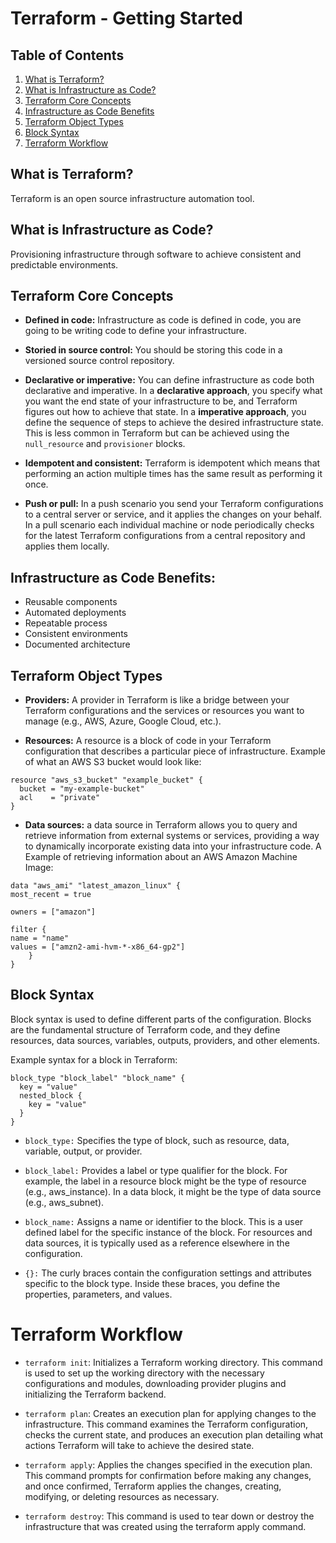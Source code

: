 # Terraform - Getting Started <!-- omit from toc -->

## Table of Contents <!-- omit from toc -->

1. [What is Terraform?](#what-is-terraform)
2. [What is Infrastructure as Code?](#what-is-infrastructure-as-code)
3. [Terraform Core Concepts](#terraform-core-concepts)
4. [Infrastructure as Code Benefits](#infrastructure-as-code-benefits)
5. [Terraform Object Types](#terraform-object-types)
6. [Block Syntax](#block-syntax)
7. [Terraform Workflow](#terraform-workflow)

## What is Terraform?

Terraform is an open source infrastructure automation tool.

## What is Infrastructure as Code?

Provisioning infrastructure through software to achieve consistent and predictable environments.

## Terraform Core Concepts

- **Defined in code:** Infrastructure as code is defined in code, you are going to be writing code to define your infrastructure.

- **Storied in source control:** You should be storing this code in a versioned source control repository.

- **Declarative or imperative:** You can define infrastructure as code both declarative and imperative. In a **declarative approach**, you specify what you want the end state of your infrastructure to be, and Terraform figures out how to achieve that state. In a **imperative approach**, you define the sequence of steps to achieve the desired infrastructure state. This is less common in Terraform but can be achieved using the `null_resource` and `provisioner` blocks.

- **Idempotent and consistent:** Terraform is idempotent which means that performing an action multiple times has the same result as performing it once.

- **Push or pull:** In a push scenario you send your Terraform configurations to a central server or service, and it applies the changes on your behalf. In a pull scenario each individual machine or node periodically checks for the latest Terraform configurations from a central repository and applies them locally.

## Infrastructure as Code Benefits:

- Reusable components
- Automated deployments
- Repeatable process
- Consistent environments
- Documented architecture

## Terraform Object Types

- **Providers:** A provider in Terraform is like a bridge between your Terraform configurations and the services or resources you want to manage (e.g., AWS, Azure, Google Cloud, etc.).

- **Resources:** A resource is a block of code in your Terraform configuration that describes a particular piece of infrastructure. Example of what an AWS S3 bucket would look like:

```
resource "aws_s3_bucket" "example_bucket" {
  bucket = "my-example-bucket"
  acl    = "private"
}
```

- **Data sources:** a data source in Terraform allows you to query and retrieve information from external systems or services, providing a way to dynamically incorporate existing data into your infrastructure code. A Example of retrieving information about an AWS Amazon Machine Image:

```
data "aws_ami" "latest_amazon_linux" {
most_recent = true

owners = ["amazon"]

filter {
name = "name"
values = ["amzn2-ami-hvm-*-x86_64-gp2"]
    }
}
```

## Block Syntax

Block syntax is used to define different parts of the configuration. Blocks are the fundamental structure of Terraform code, and they define resources, data sources, variables, outputs, providers, and other elements.

Example syntax for a block in Terraform:

```
block_type "block_label" "block_name" {
  key = "value"
  nested_block {
    key = "value"
  }
}
```

- `block_type:` Specifies the type of block, such as resource, data, variable, output, or provider.

- `block_label:` Provides a label or type qualifier for the block. For example, the label in a resource block might be the type of resource (e.g., aws_instance). In a data block, it might be the type of data source (e.g., aws_subnet).

- `block_name:` Assigns a name or identifier to the block. This is a user defined label for the specific instance of the block. For resources and data sources, it is typically used as a reference elsewhere in the configuration.

- `{}:` The curly braces contain the configuration settings and attributes specific to the block type. Inside these braces, you define the properties, parameters, and values.

# Terraform Workflow

- `terraform init`: Initializes a Terraform working directory. This command is used to set up the working directory with the necessary configurations and modules, downloading provider plugins and initializing the Terraform backend.

- `terraform plan`: Creates an execution plan for applying changes to the infrastructure. This command examines the Terraform configuration, checks the current state, and produces an execution plan detailing what actions Terraform will take to achieve the desired state.

- `terraform apply`: Applies the changes specified in the execution plan. This command prompts for confirmation before making any changes, and once confirmed, Terraform applies the changes, creating, modifying, or deleting resources as necessary.

- `terraform destroy`: This command is used to tear down or destroy the infrastructure that was created using the terraform apply command.
